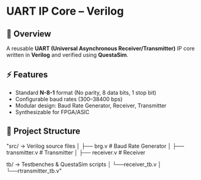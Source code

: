 # UART IP Core – Verilog

## 📖 Overview
A reusable **UART (Universal Asynchronous Receiver/Transmitter)** IP core written in **Verilog** and verified using **QuestaSim**.

## ⚡ Features
- Standard **N-8-1** format (No parity, 8 data bits, 1 stop bit)  
- Configurable baud rates (300–38400 bps)  
- Modular design: Baud Rate Generator, Receiver, Transmitter  
- Synthesizable for FPGA/ASIC  

## 📂 Project Structure

"src/ → Verilog source files
  │ ├── brg.v # Baud Rate Generator
  │ ├── transmitter.v # Transmitter
  │ ├── receiver.v # Receiver

tb/ → Testbenches & QuestaSim scripts
  │ └──receiver_tb.v
  │ └──rtransmitter_tb.v"
